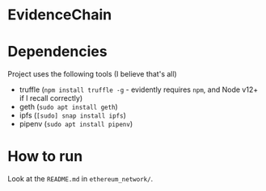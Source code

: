 # EvidenceChain

# Dependencies

Project uses the following tools (I believe that's all)

- truffle (`npm install truffle -g` - evidently requires `npm`, and Node v12+ if I recall correctly)
- geth (`sudo apt install geth`)
- ipfs (`[sudo] snap install ipfs`)
- pipenv (`sudo apt install pipenv`)

# How to run

Look at the `README.md` in `ethereum_network/`.
